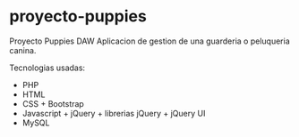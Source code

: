 proyecto-puppies
================
Proyecto Puppies DAW
Aplicacion de gestion de una guarderia o peluqueria canina.

Tecnologias usadas:
- PHP
- HTML
- CSS + Bootstrap
- Javascript + jQuery + librerias jQuery + jQuery UI
- MySQL
